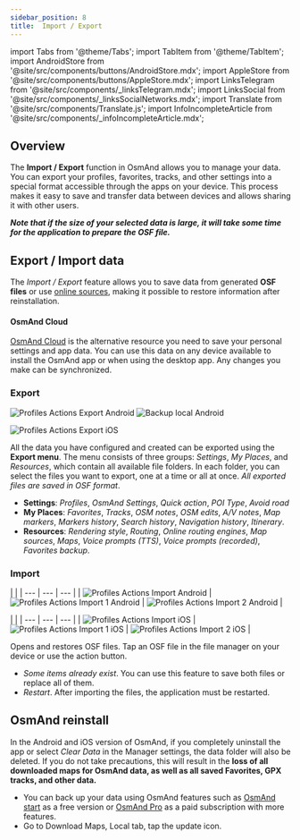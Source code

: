 ```yaml
---
sidebar_position: 8
title:  Import / Export
---
```

import Tabs from '@theme/Tabs';
import TabItem from '@theme/TabItem';
import AndroidStore from '@site/src/components/buttons/AndroidStore.mdx';
import AppleStore from '@site/src/components/buttons/AppleStore.mdx';
import LinksTelegram from '@site/src/components/_linksTelegram.mdx';
import LinksSocial from '@site/src/components/_linksSocialNetworks.mdx';
import Translate from '@site/src/components/Translate.js';
import InfoIncompleteArticle from '@site/src/components/_infoIncompleteArticle.mdx';

## Overview

The **Import / Export** function in OsmAnd allows you to manage your data. You can export your profiles, favorites, tracks, and other settings into a special format accessible through the apps on your device. This process makes it easy to save and transfer data between devices and allows sharing it with other users.  

***Note that if the size of your selected data is large, it will take some time for the application to prepare the OSF file.***


##  Export / Import data

The *Import / Export* feature allows you to save data from generated **OSF files** or use [online sources](../map/raster-maps.md), making it possible to restore information after reinstallation.

#### OsmAnd Cloud

[OsmAnd Cloud](../personal/osmand-cloud.md) is the alternative resource you need to save your personal settings and app data. You can use this data on any device available to install the OsmAnd app or when using the desktop app. Any changes you make can be synchronized.

### Export

<Tabs groupId="operating-systems">

<TabItem value="android" label="Android">

*<Translate android="true" ids="shared_string_menu,shared_string_settings,import_export,shared_string_export,export_to_file"/>*  

![Profiles Actions Export Android](@site/static/img/personal/profiles/profile_actions_export_android.png) ![Backup local Android](@site/static/img/personal/backup/backup_local_1_android.png)  

</TabItem>

<TabItem value="ios" label="iOS"> 

*<Translate ios="true" ids="shared_string_menu,shared_string_settings,local_backup,backup_into_file"/>*     

![Profiles Actions Export iOS](@site/static/img/personal/profiles/profile_actions_export_ios.png)

</TabItem>

</Tabs> 

All the data you have configured and created can be exported using the **Export menu**. The menu consists of three groups: *Settings*, *My Places*, and *Resources*, which contain all available file folders. In each folder, you can select the files you want to export, one at a time or all at once. *All exported files are saved in OSF format*.  

- **Settings**: *Profiles*, *OsmAnd Settings*, *Quick action*, *POI Type*, *Avoid road*
- **My Places**: *Favorites*, *Tracks*, *OSM notes*, *OSM edits*, *A/V notes*, *Map markers*, *Markers history*, *Search history*, *Navigation history*, *Itinerary*.
- **Resources**: *Rendering style*, *Routing*, *Online routing engines*, *Map sources*, *Maps*, *Voice prompts (TTS)*, *Voice prompts (recorded)*, *Favorites backup*.


### Import

<Tabs groupId="operating-systems">

<TabItem value="android" label="Android">

*<Translate android="true" ids="shared_string_menu,shared_string_settings,import_export,shared_string_import"/>*  

| |
| --- | --- | --- |
| ![Profiles Actions Import Android](@site/static/img/personal/profiles/profile_actions_import_android.png) | ![Profiles Actions Import 1 Android](@site/static/img/personal/profiles/profile_actions_import_1_android.png) | ![Profiles Actions Import 2 Android](@site/static/img/personal/profiles/profile_actions_import_2_android.png) | 

</TabItem>

<TabItem value="ios" label="iOS"> 

*<Translate ios="true" ids="shared_string_menu,shared_string_settings,local_backup,shared_string_import"/>*  

| |
| --- | --- | --- |
| ![Profiles Actions Import iOS](@site/static/img/personal/profiles/profile_actions_import_ios.png) | ![Profiles Actions Import 1 iOS](@site/static/img/personal/profiles/profile_actions_import_1_ios.png) | ![Profiles Actions Import 2 iOS](@site/static/img/personal/profiles/profile_actions_import_2_ios.png) | 

</TabItem>

</Tabs> 

Opens and restores OSF files. Tap an OSF file in the file manager on your device or use the action button. 
- *Some items already exist*. You can use this feature to save both files or replace all of them.
- *Restart*. After importing the files, the application must be restarted.


## OsmAnd reinstall 

In the Android and iOS version of OsmAnd, if you completely uninstall the app or select *Clear Data* in the Manager settings, the data folder will also be deleted. If you do not take precautions, this will result in the **loss of all downloaded maps for OsmAnd data, as well as all saved Favorites, GPX tracks, and other data.**   

- You can back up your data using OsmAnd features such as [OsmAnd start](../personal/osmand-cloud.md#osmand-start) as a free version or [OsmAnd Pro](../purchases/index.md) as a paid subscription with more features.
-  Go to Download Maps, Local tab, tap the update icon.
